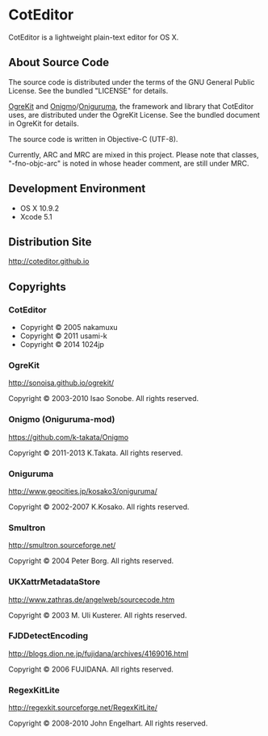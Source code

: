 
CotEditor
=============================
CotEditor is a lightweight plain-text editor for OS X.


About Source Code
-----------------------------
The source code is distributed under the terms of the GNU General Public License. See the bundled "LICENSE" for details.

[OgreKit](http://sonoisa.github.io/ogrekit/) and [Onigmo](https://github.com/k-takata/Onigmo)/[Oniguruma](http://www.geocities.jp/kosako3/oniguruma/), the framework and library that CotEditor uses, are distributed under the OgreKit License. See the bundled document in OgreKit for details.

The source code is written in Objective-C (UTF-8).

Currently, ARC and MRC are mixed in this project. Please note that classes, "-fno-objc-arc" is noted in whose header comment, are still under MRC.


Development Environment
-----------------------------
- OS X 10.9.2
- Xcode 5.1


Distribution Site
-----------------------------
<http://coteditor.github.io>


Copyrights
-----------------------------
### CotEditor
- Copyright © 2005 nakamuxu
- Copyright © 2011 usami-k
- Copyright © 2014 1024jp

### OgreKit
<http://sonoisa.github.io/ogrekit/>

Copyright © 2003-2010 Isao Sonobe. All rights reserved.

### Onigmo (Oniguruma-mod)
<https://github.com/k-takata/Onigmo>

Copyright © 2011-2013  K.Takata. All rights reserved. 

### Oniguruma
<http://www.geocities.jp/kosako3/oniguruma/>

Copyright © 2002-2007  K.Kosako. All rights reserved.

### Smultron
<http://smultron.sourceforge.net/>

Copyright © 2004 Peter Borg. All rights reserved.

### UKXattrMetadataStore
<http://www.zathras.de/angelweb/sourcecode.htm>

Copyright © 2003 M. Uli Kusterer. All rights reserved.

### FJDDetectEncoding
<http://blogs.dion.ne.jp/fujidana/archives/4169016.html>

Copyright © 2006 FUJIDANA. All rights reserved.

### RegexKitLite
<http://regexkit.sourceforge.net/RegexKitLite/>

Copyright © 2008-2010 John Engelhart. All rights reserved.
